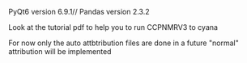 PyQt6 version 6.9.1//
Pandas version 2.3.2

Look at the tutorial pdf to help you to run CCPNMRV3 to cyana

For now only the auto attbtribution files are done in a future "normal" attribution will be implemented
